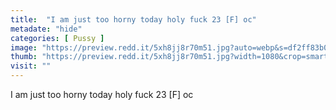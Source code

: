 ```yaml
---
title:  "I am just too horny today holy fuck 23 [F] oc"
metadate: "hide"
categories: [ Pussy ]
image: "https://preview.redd.it/5xh8jj8r70m51.jpg?auto=webp&s=df2ff83b0e66b7aa22b31c99711563f7be65921d"
thumb: "https://preview.redd.it/5xh8jj8r70m51.jpg?width=1080&crop=smart&auto=webp&s=98ad047351ca81351a13949e6a78cd1448a0e1ac"
visit: ""
---
```

I am just too horny today holy fuck 23 [F] oc
